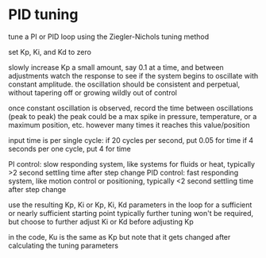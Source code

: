 # PID tuning
tune a PI or PID loop using the Ziegler-Nichols tuning method

set Kp, Ki, and Kd to zero

slowly increase Kp a small amount, say 0.1 at a time, and between adjustments watch the response to see if the system begins to oscillate with constant amplitude. 
the oscillation should be consistent and perpetual, without tapering off or growing wildly out of control

once constant oscillation is observed, record the time between oscillations (peak to peak)
the peak could be a max spike in pressure, temperature, or a maximum position, etc.  however many times it reaches this value/position

input time is per single cycle: 
if 20 cycles per second, put 0.05 for time
if 4 seconds per one cycle, put 4 for time

PI control: slow responding system, like systems for fluids or heat, typically >2 second settling time after step change
PID control: fast responding system, like motion control or positioning, typically <2 second settling time after step change

use the resulting Kp, Ki or Kp, Ki, Kd parameters in the loop for a sufficient or nearly sufficient starting point
typically further tuning won't be required, but choose to further adjust Ki or Kd before adjusting Kp

in the code, Ku is the same as Kp but note that it gets changed after calculating the tuning parameters
